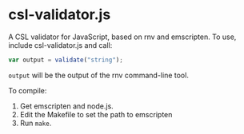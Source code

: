 # csl-validator.js

A CSL validator for JavaScript, based on rnv and emscripten. To use, include
csl-validator.js and call:

```javascript
var output = validate("string");
```

```output``` will be the output of the rnv command-line tool.

To compile:

1. Get emscripten and node.js.
2. Edit the Makefile to set the path to emscripten
3. Run ```make```.